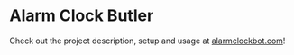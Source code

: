 # Alarm Clock Butler

Check out the project description, setup and usage at [alarmclockbot.com](https://alarmclockbot.com)!
